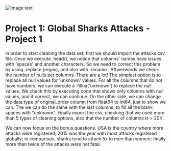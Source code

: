 ![Image text](https://static.scientificamerican.com/sciam/cache/file/44782A7E-8025-4A62-833DC6E4CF9A42CB_source.jpg?w=590&h=800&894CEEE1-0BE8-4122-A713699037806AFF)

# Project 1: Global Sharks Attacks - Project 1

In order to start cleaning the data set, first we should import the attacks.csv file.
Once we execute .head(), we notice that columns' names have issues with 'spaces' and another characters. So we need to correct this problem by using .replace (regex), and also with .rename .
Aftwerwards we check the number of nulls per columns. There are a lot! The simplest option is to replace all null values for 'unknown' values. For all the columns that do not have numbers, we can execute a .fillna('unknown') to replace the null values. We check this by executing code that shows only columns with null values, and if correct, we can continue.
On the other side, we can change the data type of original_order column from float64 to int64, just to show we can.
The we can do the same with the last columns, to fill all the blank spaces with "unknown".
Finally export the csv, checking that we used more than 5 types of cleaning options, also that the number of columns is > 20K.

We can now focus on the bonus questions. USA is the country where more attacks were registered; 2015 was the year with most attacks registered globally; in comparison, sharks tend to attack 5x to men than women; finally more than twice of the attacks were not fatal.

